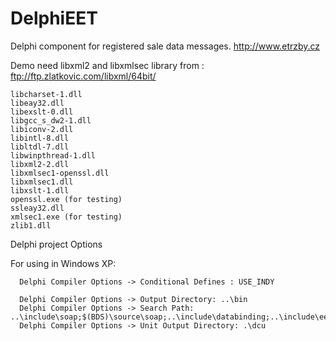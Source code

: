 # DelphiEET
Delphi component for registered sale data messages. http://www.etrzby.cz 

Demo need libxml2 and libxmlsec library from : ftp://ftp.zlatkovic.com/libxml/64bit/
```
libcharset-1.dll
libeay32.dll
libexslt-0.dll
libgcc_s_dw2-1.dll
libiconv-2.dll
libintl-8.dll
libltdl-7.dll
libwinpthread-1.dll
libxml2-2.dll
libxmlsec1-openssl.dll
libxmlsec1.dll
libxslt-1.dll
openssl.exe (for testing)
ssleay32.dll
xmlsec1.exe (for testing)
zlib1.dll
```

Delphi project Options

For using in Windows XP:
```
  Delphi Compiler Options -> Conditional Defines : USE_INDY
```
```
  Delphi Compiler Options -> Output Directory: ..\bin
  Delphi Compiler Options -> Search Path: ..\include\soap;$(BDS)\source\soap;..\include\databinding;..\include\eet;..\include\synapse;..\include\szutils;..\include\wsse;..\include\xmlsec
  Delphi Compiler Options -> Unit Output Directory: .\dcu
```
